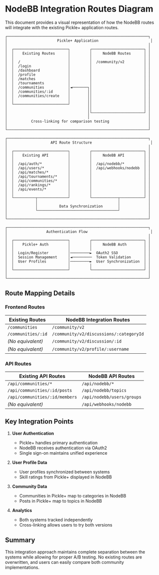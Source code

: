 # NodeBB Integration Routes Diagram

This document provides a visual representation of how the NodeBB routes will integrate with the existing Pickle+ application routes.

```
┌─────────────────────────────────────────────────────────────────┐
│                       Pickle+ Application                        │
│                                                                 │
│  ┌─────────────────────────┐         ┌────────────────────────┐ │
│  │    Existing Routes      │         │     NodeBB Routes      │ │
│  │                         │         │                        │ │
│  │  /                      │         │  /community/v2         │ │
│  │  /login                 │         │                        │ │
│  │  /dashboard             │         │                        │ │
│  │  /profile               │         │                        │ │
│  │  /matches               │         │                        │ │
│  │  /tournaments           │         │                        │ │
│  │  /communities           │◄───────┐│                        │ │
│  │  /communities/:id       │        ││                        │ │
│  │  /communities/create    │        ││                        │ │
│  │                         │        ││                        │ │
│  └─────────────────────────┘        ││                        │ │
│                                     ││                        │ │
│                                     │└────────────────────────┘ │
│                                     │                           │
│           Cross-linking for comparison testing                  │
│                                                                 │
└─────────────────────────────────────────────────────────────────┘

┌─────────────────────────────────────────────────────────────────┐
│                    API Route Structure                           │
│                                                                 │
│  ┌─────────────────────────┐         ┌────────────────────────┐ │
│  │    Existing API         │         │     NodeBB API         │ │
│  │                         │         │                        │ │
│  │  /api/auth/*            │         │  /api/nodebb/*         │ │
│  │  /api/users/*           │         │  /api/webhooks/nodebb  │ │
│  │  /api/matches/*         │         │                        │ │
│  │  /api/tournaments/*     │         │                        │ │
│  │  /api/communities/*     │         │                        │ │
│  │  /api/rankings/*        │         │                        │ │
│  │  /api/events/*          │         │                        │ │
│  │                         │         │                        │ │
│  └──────────┬──────────────┘         └────────────┬───────────┘ │
│             │                                     │             │
│             │          Data Synchronization       │             │
│             └─────────────────────────────────────┘             │
│                                                                 │
└─────────────────────────────────────────────────────────────────┘

┌─────────────────────────────────────────────────────────────────┐
│                  Authentication Flow                             │
│                                                                 │
│  ┌─────────────────────────┐         ┌────────────────────────┐ │
│  │    Pickle+ Auth         │         │     NodeBB Auth        │ │
│  │                         │         │                        │ │
│  │  Login/Register         │─────────►  OAuth2 SSO            │ │
│  │  Session Management     │◄─────────  Token Validation      │ │
│  │  User Profiles          │─────────►  User Synchronization  │ │
│  │                         │         │                        │ │
│  └─────────────────────────┘         └────────────────────────┘ │
│                                                                 │
└─────────────────────────────────────────────────────────────────┘
```

## Route Mapping Details

### Frontend Routes

| Existing Routes                 | NodeBB Integration Routes     |
|---------------------------------|-------------------------------|
| `/communities`                  | `/community/v2`               |
| `/communities/:id`              | `/community/v2/discussions/:categoryId` |
| *(No equivalent)*               | `/community/v2/discussion/:id` |
| *(No equivalent)*               | `/community/v2/profile/:username` |

### API Routes

| Existing API Routes                 | NodeBB API Routes              |
|------------------------------------|-------------------------------|
| `/api/communities/*`               | `/api/nodebb/*`               |
| `/api/communities/:id/posts`       | `/api/nodebb/topics`          |
| `/api/communities/:id/members`     | `/api/nodebb/users/groups`    |
| *(No equivalent)*                  | `/api/webhooks/nodebb`        |

## Key Integration Points

1. **User Authentication**
   - Pickle+ handles primary authentication
   - NodeBB receives authentication via OAuth2
   - Single sign-on maintains unified experience

2. **User Profile Data**
   - User profiles synchronized between systems
   - Skill ratings from Pickle+ displayed in NodeBB

3. **Community Data**
   - Communities in Pickle+ map to categories in NodeBB
   - Posts in Pickle+ map to topics in NodeBB
   
4. **Analytics**
   - Both systems tracked independently
   - Cross-linking allows users to try both versions

## Summary

This integration approach maintains complete separation between the systems while allowing for proper A/B testing. No existing routes are overwritten, and users can easily compare both community implementations.